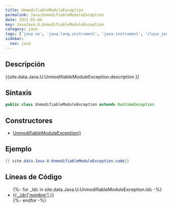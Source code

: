 ```yaml
---
title: UnmodifiableModuleException
permalink: Java/UnmodifiableModuleException
date: 2021-01-04
key: JavaJava.U.UnmodifiableModuleException
category: java
tags: ['java se', 'java.lang.instrument', 'java.instrument', 'clase java', 'Java 9']
sidebar: 
  nav: java
---
```


## Descripción
{{site.data.Java.U.UnmodifiableModuleException.description }}

## Sintaxis
~~~java
public class UnmodifiableModuleException extends RuntimeException
~~~

## Constructores
* [UnmodifiableModuleException()](/Java/UnmodifiableModuleException/UnmodifiableModuleException/)

## Ejemplo
~~~java
{{ site.data.Java.U.UnmodifiableModuleException.code}}
~~~

## Líneas de Código
<ul>
{%- for _ldc in site.data.Java.U.UnmodifiableModuleException.ldc -%}
   <li>
       <a href="{{_ldc['url'] }}">{{ _ldc['nombre'] }}</a>
   </li>
{%- endfor -%}
</ul>
